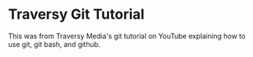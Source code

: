 # Traversy Git Tutorial

This was from Traversy Media's git tutorial on YouTube explaining how to use git, git bash, and github.

